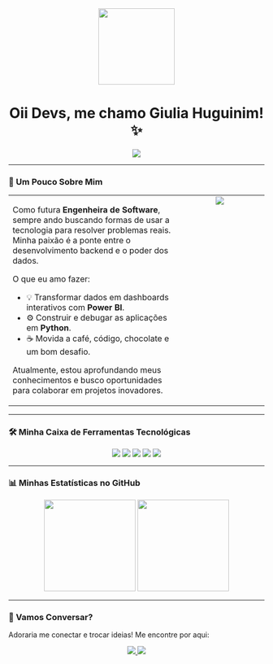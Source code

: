 <div align="center">
  <img src="https://camo.githubusercontent.com/133c55d7e38d265f71256e094b384b7a56b58576b88b6d52122b02a5cf57d04d/68747470733a2f2f6d65646961342e67697068792e636f6d2f6d656469612f76312e59326c6b505463354d4749334e6a4578636e59344e47746a4d6d566a5932647a4d475235623259345a5868745a473830646e49345a6d4532645459315a4841774d33707163535a6c634431324d563970626e526c636d35686246396e61575a66596e6c666157516d5933513963772f4e67757259316f347a3038304a666f797a772f67697068792e676966" width="150">
  <h1>Oii Devs, me chamo Giulia Huguinim! ✨</h1>
  <a href="#">
    <img src="https://readme-typing-svg.herokuapp.com?font=Space+Grotesk&size=24&duration=4000&color=87CEEB&center=true&vCenter=true&width=600&lines=Estudante+de+Engenharia+de+Software;Apaixonada+por+Análise+de+Dados;Desenvolvedora+Python" />
  </a>
</div>

---

### 🚀 Um Pouco Sobre Mim

<table>
  <tr>
    <td valign="top" width="65%">
      <p>Como futura <strong>Engenheira de Software</strong>, sempre ando buscando formas de usar a tecnologia para resolver problemas reais. Minha paixão é a ponte entre o desenvolvimento backend e o poder dos dados.</p>
      <p>O que eu amo fazer:</p>
      <ul>
        <li>💡 Transformar dados em dashboards interativos com <strong>Power BI</strong>.</li>
        <li>⚙️ Construir e debugar as aplicações em <strong>Python</strong>.</li>
        <li>☕ Movida a café, código, chocolate e um bom desafio.</li>
      </ul>
      <p>Atualmente, estou aprofundando meus conhecimentos e busco oportunidades para colaborar em projetos inovadores.</p>
    </td>
    <td valign="top" width="35%" align="center">
      <img src="https://upload.wikimedia.org/wikipedia/commons/d/d6/Cat_Laptop_-_Idil_Keysan_-_Wikimedia_Giphy_stickers_2019.gif" />
    </td>
  </tr>
</table>

---

### 🛠️ Minha Caixa de Ferramentas Tecnológicas

<p align="center">
  <a href="#"><img src="https://img.shields.io/badge/Python-3776AB?style=for-the-badge&logo=python&logoColor=white" /></a>
  <a href="#"><img src="https://img.shields.io/badge/Power%20BI-F2C811?style=for-the-badge&logo=powerbi&logoColor=black" /></a>
  <a href="#"><img src="https://img.shields.io/badge/Java-007396?style=for-the-badge&logo=java&logoColor=white" /></a>
  <a href="#"><img src="https://img.shields.io/badge/SQL-336791?style=for-the-badge&logo=postgresql&logoColor=white" /></a>
  <a href="#"><img src="https://img.shields.io/badge/Git-F05032?style=for-the-badge&logo=git&logoColor=white" /></a>
</p>

---

### 📊 Minhas Estatísticas no GitHub

<div align="center">
  <img height="180em" src="https://github-readme-stats.vercel.app/api?username=giuliahuguinim&show_icons=true&theme=tokyonight&count_private=true&locale=pt-br&cache_bust=2"/>
  <img height="180em" src="https://github-readme-stats.vercel.app/api/top-langs/?username=giuliahuguinim&layout=compact&langs_count=7&theme=tokyonight&locale=pt-br&cache_bust=2"/>
</div>

---

### 🤔 Vamos Conversar?

Adoraria me conectar e trocar ideias! Me encontre por aqui:

<p align="center">
  <a href="https://www.linkedin.com/in/giuliahuguinim/" target="_blank">
    <img src="https://img.shields.io/badge/LinkedIn-0A66C2?style=for-the-badge&logo=linkedin&logoColor=white" />
  </a>
  <a href="mailto:giuliavhb@gmail.com">
    <img src="https://img.shields.io/badge/E--mail-D14836?style=for-the-badge&logo=gmail&logoColor=white" />
  </a>
</p>
